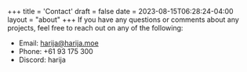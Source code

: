 +++
title = 'Contact'
draft = false
date = 2023-08-15T06:28:24-04:00
layout = "about"
+++
If you have any questions or comments about any projects, feel free to reach out on any of the following:
- Email: harija@harija.moe
- Phone: +61 93 175 300
- Discord: harija